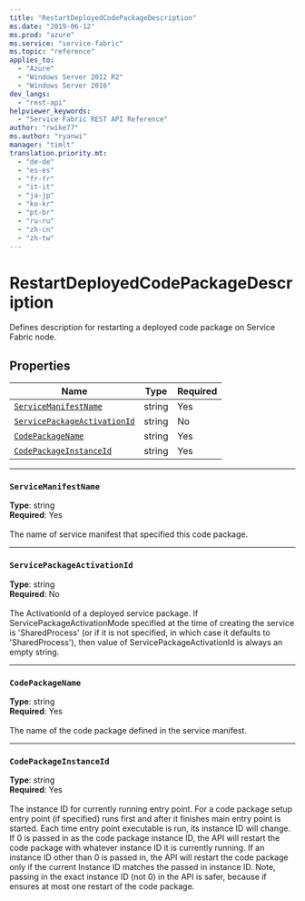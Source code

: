 ```yaml
---
title: "RestartDeployedCodePackageDescription"
ms.date: "2019-06-12"
ms.prod: "azure"
ms.service: "service-fabric"
ms.topic: "reference"
applies_to: 
  - "Azure"
  - "Windows Server 2012 R2"
  - "Windows Server 2016"
dev_langs: 
  - "rest-api"
helpviewer_keywords: 
  - "Service Fabric REST API Reference"
author: "rwike77"
ms.author: "ryanwi"
manager: "timlt"
translation.priority.mt: 
  - "de-de"
  - "es-es"
  - "fr-fr"
  - "it-it"
  - "ja-jp"
  - "ko-kr"
  - "pt-br"
  - "ru-ru"
  - "zh-cn"
  - "zh-tw"
---
```

# RestartDeployedCodePackageDescription

Defines description for restarting a deployed code package on Service Fabric node.


## Properties
| Name | Type | Required |
| --- | --- | --- |
| [`ServiceManifestName`](#servicemanifestname) | string | Yes |
| [`ServicePackageActivationId`](#servicepackageactivationid) | string | No |
| [`CodePackageName`](#codepackagename) | string | Yes |
| [`CodePackageInstanceId`](#codepackageinstanceid) | string | Yes |

____
### `ServiceManifestName`
__Type__: string <br/>
__Required__: Yes<br/>
<br/>
The name of service manifest that specified this code package.

____
### `ServicePackageActivationId`
__Type__: string <br/>
__Required__: No<br/>
<br/>
The ActivationId of a deployed service package. If ServicePackageActivationMode specified at the time of creating the service
is 'SharedProcess' (or if it is not specified, in which case it defaults to 'SharedProcess'), then value of ServicePackageActivationId
is always an empty string.


____
### `CodePackageName`
__Type__: string <br/>
__Required__: Yes<br/>
<br/>
The name of the code package defined in the service manifest.

____
### `CodePackageInstanceId`
__Type__: string <br/>
__Required__: Yes<br/>
<br/>
The instance ID for currently running entry point. For a code package setup entry point (if specified) runs first and after it finishes main entry point is started.
Each time entry point executable is run, its instance ID will change. If 0 is passed in as the code package instance ID, the API will restart the code package with whatever instance ID it is currently running.
If an instance ID other than 0 is passed in, the API will restart the code package only if the current Instance ID matches the passed in instance ID.
Note, passing in the exact instance ID (not 0) in the API is safer, because if ensures at most one restart of the code package.

